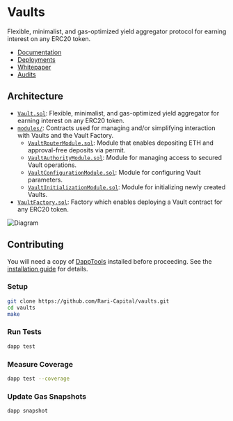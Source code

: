 # Vaults

Flexible, minimalist, and gas-optimized yield aggregator protocol for earning interest on any ERC20 token.

- [Documentation](https://docs.rari.capital/vaults)
- [Deployments](https://github.com/Rari-Capital/vaults/releases)
- [Whitepaper](whitepaper/Whitepaper.pdf)
- [Audits](audits)

## Architecture

- [`Vault.sol`](src/Vault.sol): Flexible, minimalist, and gas-optimized yield aggregator for earning interest on any ERC20 token.
- [`modules/`](src/modules): Contracts used for managing and/or simplifying interaction with Vaults and the Vault Factory.
  - [`VaultRouterModule.sol`](src/modules/VaultRouterModule.sol): Module that enables depositing ETH and approval-free deposits via permit.
  - [`VaultAuthorityModule.sol`](src/modules/VaultAuthorityModule.sol): Module for managing access to secured Vault operations.
  - [`VaultConfigurationModule.sol`](src/modules/VaultConfigurationModule.sol): Module for configuring Vault parameters.
  - [`VaultInitializationModule.sol`](src/modules/VaultInitializationModule.sol): Module for initializing newly created Vaults.
- [`VaultFactory.sol`](src/VaultFactory.sol): Factory which enables deploying a Vault contract for any ERC20 token.

![Diagram](https://lucid.app/publicSegments/view/bb0628f9-8cfe-4979-9fc1-7ba6e51f7afc/image.png)

## Contributing

You will need a copy of [DappTools](dapp.tools) installed before proceeding. See the [installation guide](https://github.com/dapphub/dapptools#installation) for details.

### Setup

```sh
git clone https://github.com/Rari-Capital/vaults.git
cd vaults
make
```

### Run Tests

```sh
dapp test
```

### Measure Coverage

```sh
dapp test --coverage
```

### Update Gas Snapshots

```sh
dapp snapshot
```
